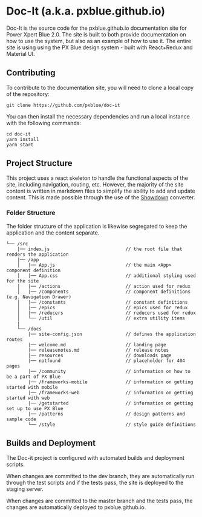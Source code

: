 # Doc-It (a.k.a. pxblue.github.io)
Doc-It is the source code for the pxblue.github.io documentation site for Power Xpert Blue 2.0. The site is built to both provide documentation on how to use the system, but also as an example of how to use it. The entire site is using using the PX Blue design system - built with React+Redux and Material UI.

## Contributing
To contribute to the documentation site, you will need to clone a local copy of the repository:

```
git clone https://github.com/pxblue/doc-it
```

You can then install the necessary dependencies and run a local instance with the following commands:

```
cd doc-it
yarn install
yarn start
```

## Project Structure
This project uses a react skeleton to handle the functional aspects of the site, including navigation, routing, etc. However, the majority of the site content is written in markdown files to simplify the ability to add and update content. This is made possible through the use of the [Showdown](https://github.com/showdownjs/showdown) converter.

### Folder Structure
The folder structure of the application is likewise segregated to keep the application and the content separate.

```
└── /src                                             
    |── index.js                            // the root file that renders the application
    |── /app
    │   |── App.js                          // the main <App> component definition
    │   |── App.css                         // additional styling used for the site
    │   |── /actions                        // action used for redux
    │   |── /components                     // component definitions (e.g. Navigation Drawer)
    │   |── /constants                      // constant definitions
    │   |── /epics                          // epics used for redux
    │   |── /reducers                       // reducers used for redux
    │   └── /util                           // extra utility items
    |
    └── /docs
        |── site-config.json                // defines the application routes
        |── welcome.md                      // landing page
        |── releasenotes.md                 // release notes
        |── resources                       // downloads page
        |── notfound                        // placeholder for 404 pages
        |── /community                      // information on how to be a part of PX Blue
        |── /frameworks-mobile              // information on getting started with mobile
        |── /frameworks-web                 // information on getting started with web
        |── /getstarted                     // information on getting set up to use PX Blue
        |── /patterns                       // design patterns and sample code
        └── /style                          // style guide definitions
```

## Builds and Deployment
The Doc-it project is configured with automated builds and deployment scripts. 

When changes are committed to the dev branch, they are automatically run through the test scripts and if the tests pass, the site is deployed to the staging server.

When changes are committed to the master branch and the tests pass, the changes are automatically deployed to pxblue.github.io.
